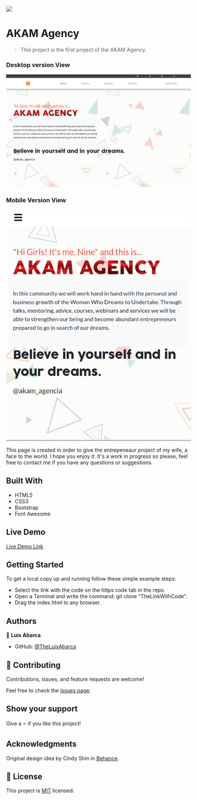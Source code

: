 ![](https://img.shields.io/badge/Microverse-blueviolet)

# AKAM Agency

> This project is the first project of the AKAM Agency.

### Desktop version View
![screenshot](./screenshots/desktop.png)

### Mobile Version View
![screenshot](./screenshots/mobile.png)

This page is created in order to give the entrepeneaur project of my wife,
a face to the world. I hope you enjoy it. It's a work in progress so please, 
feel free to contact me if you have any questions or suggestions.

## Built With

- HTML5
- CSS3
- Bootstrap
- Font Awesome

## Live Demo

[Live Demo Link](https://theluisabarca.github.io/AKAM_LandingPage/)

## Getting Started

To get a local copy up and running follow these simple example steps:

- Select the link with the code on the https code tab in the repo.
- Open a Terminal and write the command: git clone "TheLinkWithCode".
- Drag the index.html to any browser.

## Authors

👤 **Luis Abarca**

- GitHub: [@TheLuisAbarca](https://github.com/TheLuisAbarca)

## 🤝 Contributing

Contributions, issues, and feature requests are welcome!

Feel free to check the [issues page](../../issues/).

## Show your support

Give a ⭐️ if you like this project!

## Acknowledgments

Original design idea by Cindy Shin in [Behance](https://www.behance.net/adagio07).

## 📝 License

This project is [MIT](./MIT.md) licensed.
